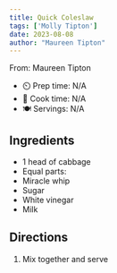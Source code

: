 ```yaml
---
title: Quick Coleslaw
tags: ['Molly Tipton']
date: 2023-08-08
author: "Maureen Tipton"
---
```

From: Maureen Tipton

- ⏲️ Prep time: N/A
- 🍳 Cook time: N/A
- 🍽️ Servings: N/A

## Ingredients

- 1 head of cabbage
- Equal parts:
- Miracle whip
- Sugar
- White vinegar
- Milk

## Directions

1. Mix together and serve
